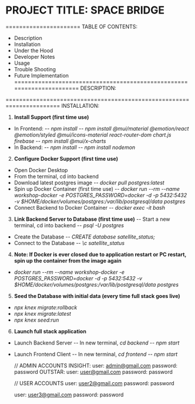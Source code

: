# PROJECT TITLE: **SPACE BRIDGE**

======================
TABLE OF CONTENTS:

- Description
- Installation
- Under the Hood
- Developer Notes
- Usage
- Trouble Shooting
- Future Implementation
======================================================================
DESCRIPTION:


======================================================================
INSTALLATION:

1) **Install Support (first time use)**
  - In Frontend:
    -- *npm install*
    -- *npm install @mui/material @emotion/react @emotion/styled @mui/icons-material react-router-dom chart.js firebase*
    -- *npm install @mui/x-charts*
  - In Backend:
    -- *npm install*
    -- *npm install nodemon*

2) **Configure Docker Support (first time use)**
  - Open Docker Desktop
  - From the terminal, cd into backend
  - Download latest postgres image
    -- *docker pull postgres:latest*
  - Spin up Docker Container (first time use)
    -- *docker run --rm --name workshop-docker -e POSTGRES_PASSWORD=docker -d -p 5432:5432 \-v $HOME/docker/volumes/postgres:/var/lib/postgresql/data postgres*
  - Connect Backend to Docker Container
    -- *docker exec -it <PSQL-Container-ID> bash*

3) **Link Backend Server to Database (first time use)**
    -- Start a new terminal, cd into backend
    -- *psql -U postgres*
  - Create the Database
    -- *CREATE database satellite_status;*
  - Connect to the Database
    -- *\c satellite_status*

4) **Note: If Docker is ever closed due to application restart or PC restart, spin up the container from the image again**
  - *docker run --rm --name workshop-docker -e POSTGRES_PASSWORD=docker -d -p 5432:5432 \-v $HOME/docker/volumes/postgres:/var/lib/postgresql/data postgres*

5) **Seed the Database with initial data (every time full stack goes live)**
  - *npx knex migrate:rollback*
  - *npx knex migrate:latest*
  - *npx knex seed:run*

6) **Launch full stack application**
  - Launch Backend Server
    -- In new terminal, *cd backend*
    -- *npm start*
  - Launch Frontend Client
    -- In new terminal, *cd frontend*
    -- *npm start*


    // ADMIN ACCOUNTS
    INSIGHT:
      user: admin@gmail.com
      password: password
    OUTSTAR:
      user: user@gmail.com
      password: password
    
    // USER ACCOUNTS
      user: user2@gmail.com
      password: password

       user: user3@gmail.com
      password: password
